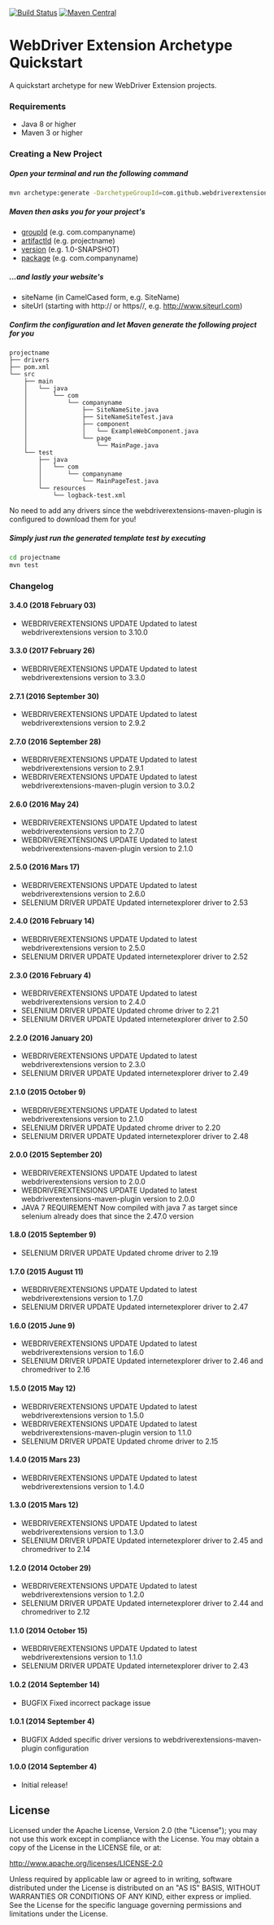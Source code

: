 [![Build Status](https://travis-ci.org/webdriverextensions/webdriverextensions-archetype-quickstart.svg?branch=master)](https://travis-ci.org/webdriverextensions/webdriverextensions-archetype-quickstart)
[![Maven Central](https://img.shields.io/maven-central/v/com.github.webdriverextensions/webdriverextensions-archetype-quickstart.svg)](http://search.maven.org/#search%7Cga%7C1%7Cg%3Acom.github.webdriverextensions)

WebDriver Extension Archetype Quickstart
===================

A quickstart archetype for new WebDriver Extension projects.

### Requirements
- Java 8 or higher
- Maven 3 or higher

### Creating a New Project
##### Open your terminal and run the following command
```sh
mvn archetype:generate -DarchetypeGroupId=com.github.webdriverextensions -DarchetypeArtifactId=webdriverextensions-archetype-quickstart
```

##### Maven then asks you for your project's
- [groupId](http://maven.apache.org/guides/mini/guide-naming-conventions.html)     (e.g. com.companyname)
- [artifactId](http://maven.apache.org/guides/mini/guide-naming-conventions.html)  (e.g. projectname)
- [version](http://maven.apache.org/guides/mini/guide-naming-conventions.html)     (e.g. 1.0-SNAPSHOT)
- [package](http://maven.apache.org/guides/mini/guide-naming-conventions.html)     (e.g. com.companyname)

##### ...and lastly your website's
- siteName   (in CamelCased form, e.g. SiteName)
- siteUrl    (starting with http:// or https//, e.g. http://www.siteurl.com)

##### Confirm the configuration and let Maven generate the following project for you
```
projectname
├── drivers
├── pom.xml
└── src
    ├── main
    │   └── java
    │       └── com
    │           └── companyname
    │               ├── SiteNameSite.java
    │               ├── SiteNameSiteTest.java
    │               ├── component
    │               │   └── ExampleWebComponent.java
    │               └── page
    │                   └── MainPage.java
    └── test
        ├── java
        │   └── com
        │       └── companyname
        │           └── MainPageTest.java
        └── resources
            └── logback-test.xml
```

No need to add any drivers since the webdriverextensions-maven-plugin is configured to download
them for you!

##### Simply just run the generated template test by executing

```sh
cd projectname
mvn test
```

### Changelog
#### 3.4.0 (2018 February 03)
- WEBDRIVEREXTENSIONS UPDATE Updated to latest webdriverextensions version to 3.10.0

#### 3.3.0 (2017 February 26)
- WEBDRIVEREXTENSIONS UPDATE Updated to latest webdriverextensions version to 3.3.0

#### 2.7.1 (2016 September 30)
- WEBDRIVEREXTENSIONS UPDATE Updated to latest webdriverextensions version to 2.9.2

#### 2.7.0 (2016 September 28)
- WEBDRIVEREXTENSIONS UPDATE Updated to latest webdriverextensions version to 2.9.1
- WEBDRIVEREXTENSIONS UPDATE Updated to latest webdriverextensions-maven-plugin version to 3.0.2

#### 2.6.0 (2016 May 24)
- WEBDRIVEREXTENSIONS UPDATE Updated to latest webdriverextensions version to 2.7.0
- WEBDRIVEREXTENSIONS UPDATE Updated to latest webdriverextensions-maven-plugin version to 2.1.0

#### 2.5.0 (2016 Mars 17)
- WEBDRIVEREXTENSIONS UPDATE Updated to latest webdriverextensions version to 2.6.0
- SELENIUM DRIVER UPDATE Updated internetexplorer driver to 2.53

#### 2.4.0 (2016 February 14)
- WEBDRIVEREXTENSIONS UPDATE Updated to latest webdriverextensions version to 2.5.0
- SELENIUM DRIVER UPDATE Updated internetexplorer driver to 2.52

#### 2.3.0 (2016 February 4)
- WEBDRIVEREXTENSIONS UPDATE Updated to latest webdriverextensions version to 2.4.0
- SELENIUM DRIVER UPDATE Updated chrome driver to 2.21
- SELENIUM DRIVER UPDATE Updated internetexplorer driver to 2.50

#### 2.2.0 (2016 January 20)
- WEBDRIVEREXTENSIONS UPDATE Updated to latest webdriverextensions version to 2.3.0
- SELENIUM DRIVER UPDATE Updated internetexplorer driver to 2.49

#### 2.1.0 (2015 October 9)
- WEBDRIVEREXTENSIONS UPDATE Updated to latest webdriverextensions version to 2.1.0
- SELENIUM DRIVER UPDATE Updated chrome driver to 2.20
- SELENIUM DRIVER UPDATE Updated internetexplorer driver to 2.48

#### 2.0.0 (2015 September 20)
- WEBDRIVEREXTENSIONS UPDATE Updated to latest webdriverextensions version to 2.0.0
- WEBDRIVEREXTENSIONS UPDATE Updated to latest webdriverextensions-maven-plugin version to 2.0.0
- JAVA 7 REQUIREMENT Now compiled with java 7 as target since selenium already does that since the 2.47.0 version

#### 1.8.0 (2015 September 9)
- SELENIUM DRIVER UPDATE Updated chrome driver to 2.19

#### 1.7.0 (2015 August 11)
- WEBDRIVEREXTENSIONS UPDATE Updated to latest webdriverextensions version to 1.7.0
- SELENIUM DRIVER UPDATE Updated internetexplorer driver to 2.47

#### 1.6.0 (2015 June 9)
- WEBDRIVEREXTENSIONS UPDATE Updated to latest webdriverextensions version to 1.6.0
- SELENIUM DRIVER UPDATE Updated internetexplorer driver to 2.46 and chromedriver to 2.16

#### 1.5.0 (2015 May 12)
- WEBDRIVEREXTENSIONS UPDATE Updated to latest webdriverextensions version to 1.5.0
- WEBDRIVEREXTENSIONS UPDATE Updated to latest webdriverextensions-maven-plugin version to 1.1.0
- SELENIUM DRIVER UPDATE Updated chrome driver to 2.15

#### 1.4.0 (2015 Mars 23)
- WEBDRIVEREXTENSIONS UPDATE Updated to latest webdriverextensions version to 1.4.0

#### 1.3.0 (2015 Mars 12)
- WEBDRIVEREXTENSIONS UPDATE Updated to latest webdriverextensions version to 1.3.0
- SELENIUM DRIVER UPDATE Updated internetexplorer driver to 2.45 and chromedriver to 2.14

#### 1.2.0 (2014 October 29)
- WEBDRIVEREXTENSIONS UPDATE Updated to latest webdriverextensions version to 1.2.0
- SELENIUM DRIVER UPDATE Updated internetexplorer driver to 2.44 and chromedriver to 2.12

#### 1.1.0 (2014 October 15)
- WEBDRIVEREXTENSIONS UPDATE Updated to latest webdriverextensions version to 1.1.0
- SELENIUM DRIVER UPDATE Updated internetexplorer driver to 2.43

#### 1.0.2 (2014 September 14)
- BUGFIX Fixed incorrect package issue

#### 1.0.1 (2014 September 4)
- BUGFIX Added specific driver versions to webdriverextensions-maven-plugin configuration


#### 1.0.0 (2014 September 4)
- Initial release!

## License

Licensed under the Apache License, Version 2.0 (the "License");
you may not use this work except in compliance with the License.
You may obtain a copy of the License in the LICENSE file, or at:

   http://www.apache.org/licenses/LICENSE-2.0

Unless required by applicable law or agreed to in writing, software
distributed under the License is distributed on an "AS IS" BASIS,
WITHOUT WARRANTIES OR CONDITIONS OF ANY KIND, either express or implied.
See the License for the specific language governing permissions and
limitations under the License.
